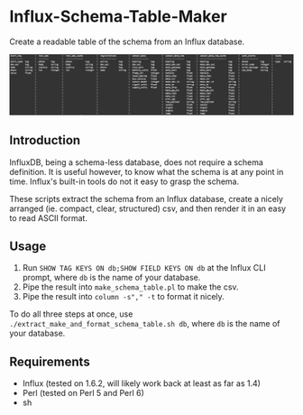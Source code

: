 # Influx-Schema-Table-Maker
Create a readable table of the schema from an Influx database.

![screenshot](https://raw.githubusercontent.com/NewieVentures/Influx-Schema-Table-Maker/master/screenshot.png)

## Introduction
InfluxDB, being a schema-less database, does not require a schema definition. It is useful however, to know what the schema is at any point in time. Influx's built-in tools do not it easy to grasp the schema.

These scripts extract the schema from an Influx database, create a nicely arranged (ie. compact, clear, structured) csv, and then render it in an easy to read ASCII format.

## Usage
1. Run `SHOW TAG KEYS ON db;SHOW FIELD KEYS ON db` at the Influx CLI prompt, where `db` is the name of your database.
1. Pipe the result into `make_schema_table.pl` to make the csv.
1. Pipe the result into `column -s"," -t` to format it nicely.

To do all three steps at once, use `./extract_make_and_format_schema_table.sh db`, where `db` is the name of your database.

## Requirements

- Influx (tested on 1.6.2, will likely work back at least as far as 1.4)
- Perl (tested on Perl 5 and Perl 6)
- sh
